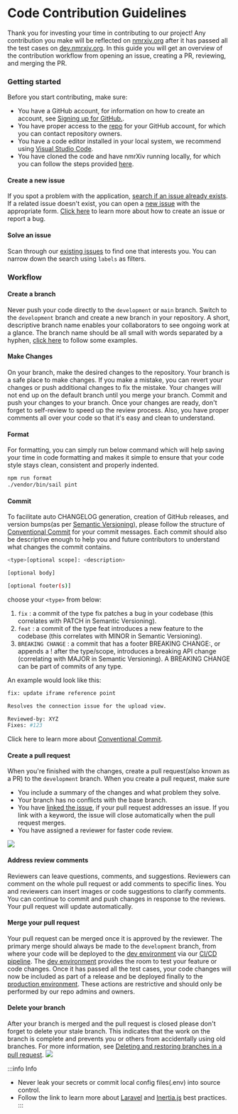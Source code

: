 
# Code Contribution Guidelines
Thank you for investing your time in contributing to our project! Any contribution you make will be reflected on [nmrxiv.org](https://nmrxiv.org) after it has passed all the test cases on [dev.nmrxiv.org](https://dev.nmrxiv.org). 
In this guide you will get an overview of the contribution workflow from opening an issue, creating a PR, reviewing, and merging the PR.

### Getting started
Before you start contributing, make sure:
* You have a GitHub account, for information on how to create an account, see [Signing up for GitHub.](https://docs.github.com/en/get-started/signing-up-for-github).
* You have proper access to the [repo](https://github.com/NFDI4Chem/nmrxiv) for your GitHub account, for which you can contact repository owners.
* You have a code editor installed in your local system, we recommend using [Visual Studio Code](https://code.visualstudio.com/).
* You have cloned the code and have nmrXiv running locally, for which you can follow the steps provided [here](https://docs.nmrxiv.org/docs/developer-guides/installation/development).


#### Create a new issue
If you spot a problem with the application, [search if an issue already exists](https://github.com/NFDI4Chem/nmrxiv/issues). If a related issue doesn't exist, you can open a [new issue](https://github.com/NFDI4Chem/nmrxiv/issues/new/choose) with the appropriate form.
[Click here](/docs/FAQs#how-to-report-a-bug) to learn more about how to create an issue or report a bug.

#### Solve an issue
Scan through our [existing issues](https://github.com/NFDI4Chem/nmrxiv/issues) to find one that interests you. You can narrow down the search using `labels` as filters.

### Workflow

#### Create a branch
Never push your code directly to the `development` or `main` branch. Switch to the `development` branch and create a new branch in your repository. A short, descriptive branch name enables your collaborators to see ongoing work at a glance. The branch name should be all small with words separated by a hyphen, [click here](https://github.com/NFDI4Chem/nmrxiv/branches) to follow some examples. 

#### Make Changes
On your branch, make the desired changes to the repository. Your branch is a safe place to make changes. If you make a mistake, you can revert your changes or push additional changes to fix the mistake. Your changes will not end up on the default branch until you merge your branch. Commit and push your changes to your branch. Once your changes are ready, don't forget to self-review to speed up the review process. Also, you have proper comments all over your code so that it's easy and clean to understand. 

#### Format
For formatting, you can simply run below command which will help saving your time in code formatting and makes it simple to ensure that your code style stays clean, consistent and properly indented.
```bash
npm run format
./vendor/bin/sail pint
```

#### Commit 
To facilitate auto CHANGELOG generation, creation of GitHub releases, and version bumps(as per [Semantic Versioning](https://semver.org/)), please follow the structure of [Conventional Commit](https://www.conventionalcommits.org/en/v1.0.0/) for your commit messages.
Each commit should also be descriptive enough to help you and future contributors to understand what changes the commit contains.
```bash
<type>[optional scope]: <description>

[optional body]

[optional footer(s)]
```
choose your `<type>` from below:
1. `fix` : a commit of the type fix patches a bug in your codebase (this correlates with PATCH in Semantic Versioning).
2. `feat` : a commit of the type feat introduces a new feature to the codebase (this correlates with MINOR in Semantic Versioning).
3. `BREAKING CHANGE` :  a commit that has a footer BREAKING CHANGE:, or appends a ! after the type/scope, introduces a breaking API change (correlating with MAJOR in Semantic Versioning). A BREAKING CHANGE can be part of commits of any type.

An example would look like this:
```bash
fix: update iframe reference point

Resolves the connection issue for the upload view. 

Reviewed-by: XYZ
Fixes: #123
```
Click here to learn more about [Conventional Commit](https://www.conventionalcommits.org/en/v1.0.0/).

#### Create a pull request
When you're finished with the changes, create a pull request(also known as a PR) to the `development` branch.
When you create a pull request, make sure
* You include a summary of the changes and what problem they solve. 
* Your branch has no conflicts with the base branch.
* You have [linked the issue](https://docs.github.com/en/issues/tracking-your-work-with-issues/linking-a-pull-request-to-an-issue), if your pull request addresses an issue. If you link with a keyword, the issue will close automatically when the pull request merges.
* You have assigned a reviewer for faster code review.
<img src="/img/pull_request.gif"/>

#### Address review comments
Reviewers can leave questions, comments, and suggestions. Reviewers can comment on the whole pull request or add comments to specific lines. You and reviewers can insert images or code suggestions to clarify comments.
You can continue to commit and push changes in response to the reviews. Your pull request will update automatically.

#### Merge your pull request
Your pull request can be merged once it is approved by the reviewer. The primary merge should always be made to the `development` branch, from where your code will be deployed to the [dev environment](https://dev.nmrxiv.org) via our [CI/CD pipeline](https://docs.nmrxiv.org/docs/developer-guides/ci-cd). The [dev environment](https://dev.nmrxiv.org) provides the room to test your feature or code changes. Once it has passed all the test cases, your code changes will now be included as part of a release and be deployed finally to the [production environment](https://nmrxiv.org). These actions are restrictive and should only be performed by our repo admins and owners. 

#### Delete your branch
After your branch is merged and the pull request is closed please don't forget to delete your stale branch. This indicates that the work on the branch is complete and prevents you or others from accidentally using old branches. For more information, see [Deleting and restoring branches in a pull request](https://docs.github.com/en/repositories/configuring-branches-and-merges-in-your-repository/managing-branches-in-your-repository/deleting-and-restoring-branches-in-a-pull-request).
<img src="/img/delete_branch.png"/>

:::info Info
* Never leak your secrets or commit local config files(.env) into source control.
* Follow the link to learn more about [Laravel](https://laravel.com/docs/9.x/readme) and [Inertia.js](https://inertiajs.com/) best practices.
:::
